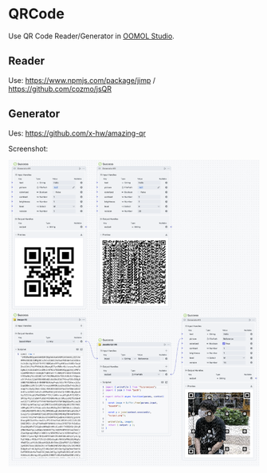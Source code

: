 # QRCode

Use QR Code Reader/Generator in [OOMOL Studio](https://oomol.com/).

## Reader

Use: https://www.npmjs.com/package/jimp / https://github.com/cozmo/jsQR

## Generator

Ues: https://github.com/x-hw/amazing-qr

Screenshot:

![](./static//generator.png)